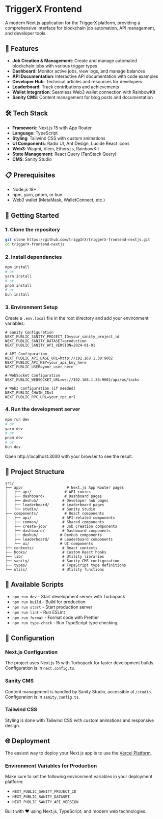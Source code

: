 # TriggerX Frontend

A modern Next.js application for the TriggerX platform, providing a comprehensive interface for blockchain job automation, API management, and developer tools.

## 🚀 Features

- **Job Creation & Management**: Create and manage automated blockchain jobs with various trigger types
- **Dashboard**: Monitor active jobs, view logs, and manage balances
- **API Documentation**: Interactive API documentation with code examples
- **Developer Hub**: Technical articles and resources for developers
- **Leaderboard**: Track contributions and achievements
- **Wallet Integration**: Seamless Web3 wallet connection with RainbowKit
- **Sanity CMS**: Content management for blog posts and documentation

## 🛠️ Tech Stack

- **Framework**: Next.js 15 with App Router
- **Language**: TypeScript
- **Styling**: Tailwind CSS with custom animations
- **UI Components**: Radix UI, Ant Design, Lucide React icons
- **Web3**: Wagmi, Viem, Ethers.js, RainbowKit
- **State Management**: React Query (TanStack Query)
- **CMS**: Sanity Studio

## 📋 Prerequisites

- Node.js 18+
- npm, yarn, pnpm, or bun
- Web3 wallet (MetaMask, WalletConnect, etc.)

## 🚀 Getting Started

### 1. Clone the repository

```bash
git clone https://github.com/trigg3rX/triggerX-frontend-nextjs.git
cd triggerX-frontend-nextjs
```

### 2. Install dependencies

```bash
npm install
# or
yarn install
# or
pnpm install
# or
bun install
```

### 3. Environment Setup

Create a `.env.local` file in the root directory and add your environment variables:

```env
# Sanity Configuration
NEXT_PUBLIC_SANITY_PROJECT_ID=your_sanity_project_id
NEXT_PUBLIC_SANITY_DATASET=production
NEXT_PUBLIC_SANITY_API_VERSION=2024-01-01

# API Configuration
NEXT_PUBLIC_API_BASE_URL=http://192.168.1.38:9002
NEXT_PUBLIC_API_KEY=your_api_key_here
NEXT_PUBLIC_USER=your_user_here

# WebSocket Configuration
NEXT_PUBLIC_WEBSOCKET_URL=ws://192.168.1.38:9002/api/ws/tasks

# Web3 Configuration (if needed)
NEXT_PUBLIC_CHAIN_ID=1
NEXT_PUBLIC_RPC_URL=your_rpc_url
```

### 4. Run the development server

```bash
npm run dev
# or
yarn dev
# or
pnpm dev
# or
bun dev
```

Open http://localhost:3000 with your browser to see the result.

## 📁 Project Structure

```
src/
├── app/                    # Next.js App Router pages
│   ├── api/               # API routes
│   ├── dashboard/         # Dashboard pages
│   ├── devhub/           # Developer hub pages
│   ├── leaderboard/      # Leaderboard pages
│   └── studio/           # Sanity Studio
├── components/            # React components
│   ├── api/              # API-related components
│   ├── common/           # Shared components
│   ├── create-job/       # Job creation components
│   ├── dashboard/        # Dashboard components
│   ├── devhub/          # DevHub components
│   ├── leaderboard/     # Leaderboard components
│   └── ui/              # UI components
├── contexts/             # React contexts
├── hooks/                # Custom React hooks
├── lib/                  # Utility libraries
├── sanity/               # Sanity CMS configuration
├── types/                # TypeScript type definitions
└── utils/                # Utility functions
```

## 🎯 Available Scripts

- `npm run dev` - Start development server with Turbopack
- `npm run build` - Build for production
- `npm run start` - Start production server
- `npm run lint` - Run ESLint
- `npm run format` - Format code with Prettier
- `npm run type-check` - Run TypeScript type checking

## 🔧 Configuration

### Next.js Configuration

The project uses Next.js 15 with Turbopack for faster development builds. Configuration is in `next.config.ts`.

### Sanity CMS

Content management is handled by Sanity Studio, accessible at `/studio`. Configuration is in `sanity.config.ts`.

### Tailwind CSS

Styling is done with Tailwind CSS with custom animations and responsive design.

## 🌐 Deployment

The easiest way to deploy your Next.js app is to use the [Vercel Platform](https://vercel.com/new?utm_medium=default-template&filter=next.js&utm_source=create-next-app&utm_campaign=create-next-app-readme).

### Environment Variables for Production

Make sure to set the following environment variables in your deployment platform:

- `NEXT_PUBLIC_SANITY_PROJECT_ID`
- `NEXT_PUBLIC_SANITY_DATASET`
- `NEXT_PUBLIC_SANITY_API_VERSION`

Built with ❤️ using Next.js, TypeScript, and modern web technologies.
